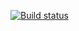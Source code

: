 [![Build status](https://ci.appveyor.com/api/projects/status/w3f8wmfphu9inuoa?svg=true)](https://ci.appveyor.com/project/Sheinart/patterns2)


